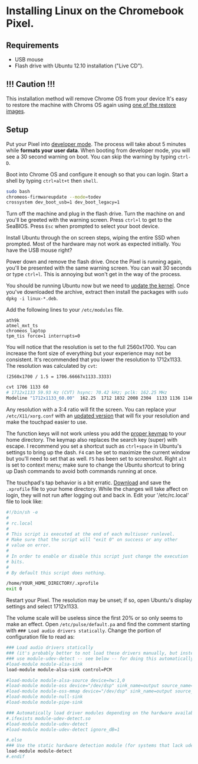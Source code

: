 # Installing Linux on the Chromebook Pixel.

## Requirements
* USB mouse
* Flash drive with Ubuntu 12.10 installation ("Live CD").

## !!! Caution !!!
This installation method will remove Chrome OS from your device
It's easy to restore the machine with Chroms OS again using [one of the restore images](http://support.google.com/chromeos/bin/answer.py?hl=en&answer=1080595).

## Setup
Put your Pixel into [developer mode](http://www.chromium.org/chromium-os/developer-information-for-chrome-os-devices/chromebook-pixel#TOC-Entering-Developer-Mode1). The process will take about 5 minutes while **formats your user data**. When booting from developer mode, you will see a 30 second warning on boot. You can skip the warning by typing `ctrl-D`.

Boot into Chrome OS and configure it enough so that you can login.  Start a shell by typing `ctrl+alt+t` then `shell`.

```bash
sudo bash
chromeos-firmwareupdate --mode=todev
crossystem dev_boot_usb=1 dev_boot_legacy=1
```

Turn off the machine and plug in the flash drive. Turn the machine on and you'll be greeted with the warning screen. Press `ctrl+l` to get to the SeaBIOS. Press `Esc` when prompted to select your boot device.


Install Ubuntu through the on screen steps, wiping the entire SSD when prompted. Most of the hardware may not work as expected initially. You have the USB mouse right?

Power down and remove the flash drive. Once the Pixel is running again, you'll be presented with the same warning screen. You can wait 30 seconds or type `ctrl+l`. This is annoying but won't get in the way of the process.

You should be running Ubuntu now but we need to [update the kernel](https://docs.google.com/folder/d/0B-HqdeY6UX2FREEtR0t6dnFoSEE/edit?docId=0B-HqdeY6UX2FZGJPSm1tRWsyaU0). Once you've downloaded the archive, extract then install the packages with `sudo dpkg -i linux-*.deb`.

Add the following lines to your `/etc/modules` file.

```
ath9k
atmel_mxt_ts
chromeos_laptop
tpm_tis force=1 interrupts=0
```

You will notice that the resolution is set to the full 2560x1700. You can increase the font size of everything but your experience may not be consistent. It's recommended that you lower the resolution to 1712x1133. The resolution was calculated by `cvt`:

`(2560x1700 / 1.5 = 1706.66667x1133.3333)`
```bash
cvt 1706 1133 60
# 1712x1133 59.93 Hz (CVT) hsync: 70.42 kHz; pclk: 162.25 MHz
Modeline "1712x1133_60.00"  162.25  1712 1832 2008 2304  1133 1136 1146 1175 -hsync +vsync
```

Any resolution with a 3:4 ratio will fit the screen. You can replace your `/etc/X11/xorg.conf` with an [updated version](https://github.com/ericwright90/personal_preferences/blob/master/chromebook-pixel/xorg.conf) that will fix your resolution and make the touchpad easier to use.

The function keys will not work unless you add the [proper keymap](https://github.com/ericwright90/personal_preferences/blob/master/chromebook-pixel/.Xmodmap) to your home directory. The keymap also replaces the search key (super) with escape. I recommend you set a shortcut such as `ctrl+space` in Ubuntu's settings to bring up the dash. `F4` can be set to maximize the current window but you'll need to set that as well. `F5` has been set to screenshot. Right `alt` is set to context menu; make sure to change the Ubuntu shortcut to bring up Dash commands to avoid both commands running at once.

The touchpad's tap behavior is a bit erratic. [Download](https://github.com/ericwright90/personal_preferences/blob/master/chromebook-pixel/.xprofile) and save the `.xprofile` file to your home directory. While the changes will take affect on login, they will not run after logging out and back in. Edit your '/etc/rc.local' file to look like:

```bash
#!/bin/sh -e
#
# rc.local
#
# This script is executed at the end of each multiuser runlevel.
# Make sure that the script will "exit 0" on success or any other
# value on error.
#
# In order to enable or disable this script just change the execution
# bits.
#
# By default this script does nothing.

/home/YOUR_HOME_DIRECTORY/.xprofile
exit 0
```

Restart your Pixel. The resolution may be unset; if so, open Ubuntu's display settings and select 1712x1133.

The volume scale will be useless since the first 20% or so only seems to make an effect. Open `/etc/pulse/default.pa` and find the comment starting with `### Load audio drivers statically`. Change the portion of configuration file to read as:

```bash
### Load audio drivers statically
### (it's probably better to not load these drivers manually, but instead
### use module-udev-detect -- see below -- for doing this automatically)
#load-module module-alsa-sink
load-module module-alsa-sink control=PCM

#load-module module-alsa-source device=hw:1,0
#load-module module-oss device="/dev/dsp" sink_name=output source_name=input
#load-module module-oss-mmap device="/dev/dsp" sink_name=output source_name=input
#load-module module-null-sink
#load-module module-pipe-sink

### Automatically load driver modules depending on the hardware available
#.ifexists module-udev-detect.so
#load-module module-udev-detect
#load-module module-udev-detect ignore_dB=1

#.else
### Use the static hardware detection module (for systems that lack udev/hal support)
load-module module-detect
#.endif
```
